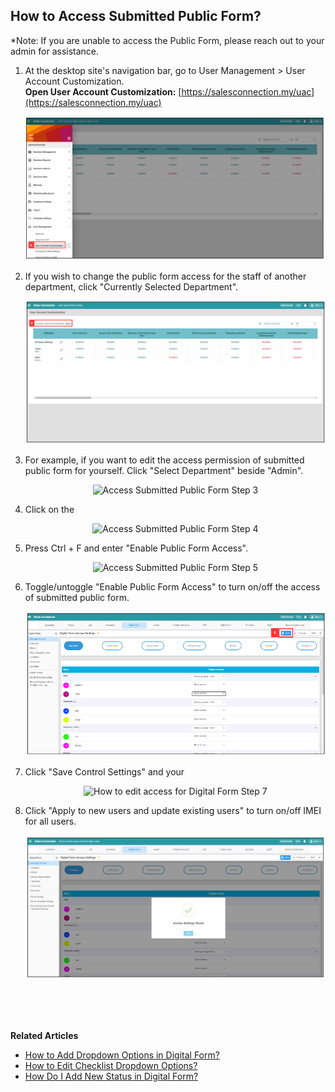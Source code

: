 ## How to Access Submitted Public Form?

*Note: If you are unable to access the Public Form, please reach out to your admin for assistance.

1. At the desktop site's navigation bar, go to User Management > User Account Customization.<br>
     **Open User Account Customization:** [https://salesconnection.my/uac](https://salesconnection.my/uac)<br>
     
   <p align="center">
      <img src="img/Access_Submitted_Public_Form_Step_1.png" alt="Access Submitted Public Form Step 1">
   </p>

2. If you wish to change the public form access for the staff of another department, click "Currently Selected Department".

   <p align="center">
     <img src="img/Access_Submitted_Public_Form_Step_2.png" alt="Access Submitted Public Form Step 2">
   </p>

3. For example, if you want to edit the access permission of submitted public form for yourself. Click "Select Department" beside "Admin".

   <p align="center">
     <img src="img/Edit_Access_For_Public_Form_Step_3.png" alt="Access Submitted Public Form Step 3">
   </p>

4. Click on the 

   <p align="center">
     <img src="img/Edit_Access_For_Public_Form_Step_4.png" alt="Access Submitted Public Form Step 4">
   </p>

5. Press Ctrl + F and enter "Enable Public Form Access".

   <p align="center">
     <img src="img/Edit_Access_For_Public_Form_Step_5.png" alt="Access Submitted Public Form Step 5">
   </p>

6. Toggle/untoggle "Enable Public Form Access" to turn on/off the access of submitted public form.

   <p align="center">
     <img src="img/Edit_Access_For_Digital_Form_Step_6.png" alt="How to edit access for Digital Form Step 6">
   </p>

7. Click "Save Control Settings" and your

   <p align="center">
     <img src="img/Edit_Access_For_Digital_Form_Step_7.png" alt="How to edit access for Digital Form Step 7">
   </p>

8. Click "Apply to new users and update existing users" to turn on/off IMEI for all users.

   <p align="center">
     <img src="img/Edit_Access_For_Digital_Form_Result.png" alt="How to edit access for Digital Form Result">
   </p>
<br><br><br>

**Related Articles**
- [How to Add Dropdown Options in Digital Form?](Add_Dropdown_Options_in_Digital_Form.md)
- [How to Edit Checklist Dropdown Options?](Edit_Checklist_Dropdown_Options.md)
- [How Do I Add New Status in Digital Form?](Add_New_Status_in_Digital_Form.md)
